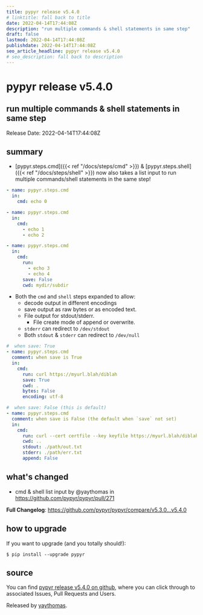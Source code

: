 ```yaml
---
title: pypyr release v5.4.0
# linktitle: fall back to title
date: 2022-04-14T17:44:08Z
description: "run multiple commands & shell statements in same step"
draft: false
lastmod: 2022-04-14T17:44:08Z
publishdate: 2022-04-14T17:44:08Z
seo_article_headline: pypyr release v5.4.0
# seo_description: fall back to description
---
```

# pypyr release v5.4.0
## run multiple commands & shell statements in same step
Release Date: 2022-04-14T17:44:08Z

## summary
- [pypyr.steps.cmd]({{< ref "/docs/steps/cmd" >}}) &
  [pypyr.steps.shell]({{< ref "/docs/steps/shell" >}}) now also takes a list
  input to run multiple commands/shell statements in the same step!
```yaml
- name: pypyr.steps.cmd
  in:
    cmd: echo 0

- name: pypyr.steps.cmd
  in:
    cmd:
      - echo 1
      - echo 2

- name: pypyr.steps.cmd
  in:
    cmd:
      run:
        - echo 3
        - echo 4
      save: False
      cwd: mydir/subdir
```
- Both the `cmd` and `shell` steps expanded to allow:
  - decode output in different encodings
  - save output as raw bytes or as encoded text.
  - File output for stdout/stderr.
    - File create mode of append or overwrite.
  - `stderr` can redirect to `/dev/stdout`
  - Both `stdout` & `stderr` can redirect to `/dev/null`

```yaml
#  when save: True
- name: pypyr.steps.cmd
  comment: when save is True
  in:
    cmd:
      run: curl https://myurl.blah/diblah
      save: True
      cwd: .
      bytes: False
      encoding: utf-8

#  when save: False (this is default)
- name: pypyr.steps.cmd
  comment: when save is False (the default when `save` not set)
  in:
    cmd:
      run: curl --cert certfile --key keyfile https://myurl.blah/diblah
      cwd: ..
      stdout: ./path/out.txt
      stderr: ./path/err.txt
      append: False
```

## what's changed
* cmd & shell list input by @yaythomas in https://github.com/pypyr/pypyr/pull/271


**Full Changelog**: https://github.com/pypyr/pypyr/compare/v5.3.0...v5.4.0

## how to upgrade
If you want to upgrade (and you totally should!): 

```text
$ pip install --upgrade pypyr
```

## source
You can find [pypyr release v5.4.0 on github](https://github.com/pypyr/pypyr/releases/tag/v5.4.0), where you can 
click through to associated Issues, Pull Requests and Users.

Released by [yaythomas](https://github.com/yaythomas).

